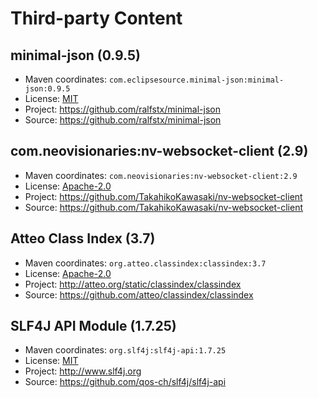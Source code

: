 # Third-party Content

## minimal-json (0.9.5)

 * Maven coordinates: `com.eclipsesource.minimal-json:minimal-json:0.9.5`
 * License: [MIT](licenses/MIT.txt)
 * Project: https://github.com/ralfstx/minimal-json
 * Source: https://github.com/ralfstx/minimal-json


## com.neovisionaries:nv-websocket-client (2.9)

 * Maven coordinates: `com.neovisionaries:nv-websocket-client:2.9`
 * License: [Apache-2.0](licenses/Apache-2.0.txt)
 * Project: https://github.com/TakahikoKawasaki/nv-websocket-client
 * Source: https://github.com/TakahikoKawasaki/nv-websocket-client


## Atteo Class Index (3.7)

 * Maven coordinates: `org.atteo.classindex:classindex:3.7`
 * License: [Apache-2.0](licenses/Apache-2.0.txt)
 * Project: http://atteo.org/static/classindex/classindex
 * Source: https://github.com/atteo/classindex/classindex


## SLF4J API Module (1.7.25)

 * Maven coordinates: `org.slf4j:slf4j-api:1.7.25`
 * License: [MIT](licenses/MIT.txt)
 * Project: http://www.slf4j.org
 * Source: https://github.com/qos-ch/slf4j/slf4j-api



